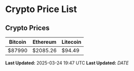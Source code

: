 # Crypto Price List

## Crypto Prices
| Bitcoin | Ethereum | Litecoin |
| ------- | -------- | -------- |
| $87990 | $2085.26 | $94.49 |
**Last Updated:** 2025-03-24 19:47 UTC
**Last Updated:** $DATE$
